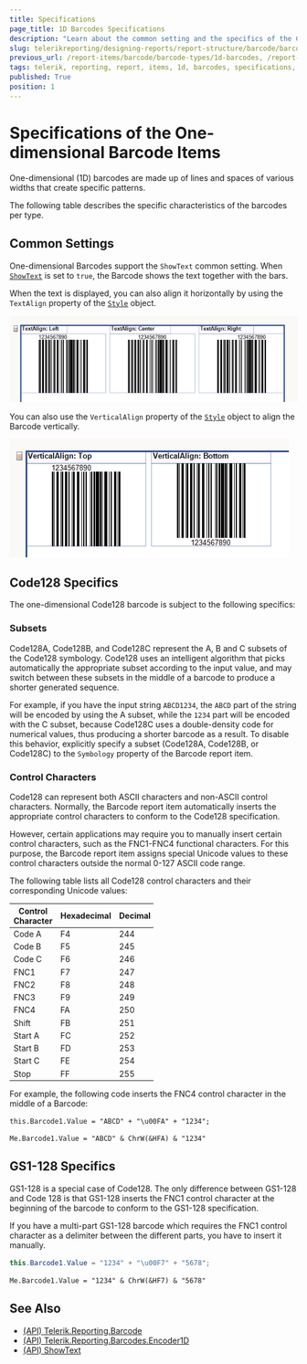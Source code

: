 ```yaml
---
title: Specifications
page_title: 1D Barcodes Specifications
description: "Learn about the common setting and the specifics of the Code128 and GS1-128 one-dimensional barcode types when working with the Telerik Reporting Barcode report item."
slug: telerikreporting/designing-reports/report-structure/barcode/barcode-types/1d-barcodes
previous_url: /report-items/barcode/barcode-types/1d-barcodes, /report-items-barcode-types1D
tags: telerik, reporting, report, items, 1d, barcodes, specifications, settings, linear, one-dimensional
published: True
position: 1
---
```


<style>
    table {
        width: 50% !important;
    } 
</style>

# Specifications of the One-dimensional Barcode Items

One-dimensional (1D) barcodes are made up of lines and spaces of various widths that create specific patterns.

The following table describes the specific characteristics of the barcodes per type.

## Common Settings

One-dimensional Barcodes support the `ShowText` common setting. When [`ShowText`](/api/Telerik.Reporting.Barcodes.Encoder1D#Telerik_Reporting_Barcodes_Encoder1D_ShowText) is set to `true`, the Barcode shows the text together with the bars.

When the text is displayed, you can also align it horizontally by using the `TextAlign` property of the [`Style`](/api/Telerik.Reporting.ReportItemBase#Telerik_Reporting_ReportItemBase_Style) object.

![The Effect of the TextAlign Property of the One-dimensional Barcode Item set to Left, Center and Right](../images/Barcodes/barcode-textalign-property.png)

You can also use the `VerticalAlign` property of the [`Style`](/api/Telerik.Reporting.ReportItemBase#Telerik_Reporting_ReportItemBase_Style) object to align the Barcode vertically.

![The Effect of the VerticalAlign Property of the One-dimensional Barcode Item set to Top and Bottom](../images/Barcodes/barcode-verticalalign-property.png)

## Code128 Specifics

The one-dimensional Code128 barcode is subject to the following specifics:

### Subsets

Code128A, Code128B, and Code128C represent the A, B and C subsets of the Code128 symbology. Code128 uses an intelligent algorithm that picks automatically the appropriate subset according to the input value, and may switch between these subsets in the middle of a barcode to produce a shorter generated sequence.

For example, if you have the input string `ABCD1234`, the `ABCD` part of the string will be encoded by using the A subset, while the `1234` part will be encoded with the C subset, because Code128C uses a double-density code for numerical values, thus producing a shorter barcode as a result. To disable this behavior, explicitly specify a subset (Code128A, Code128B, or Code128C) to the `Symbology` property of the Barcode report item.

### Control Characters

Code128 can represent both ASCII characters and non-ASCII control characters. Normally, the Barcode report item automatically inserts the appropriate control characters to conform to the Code128 specification.

However, certain applications may require you to manually insert certain control characters, such as the FNC1-FNC4 functional characters. For this purpose, the Barcode report item assigns special Unicode values to these control characters outside the normal 0-127 ASCII code range.

The following table lists all Code128 control characters and their corresponding Unicode values:

| Control Character | Hexadecimal | Decimal |
| ----------------- | ----------- | ------- |
| Code A            | F4          | 244     |
| Code B            | F5          | 245     |
| Code C            | F6          | 246     |
| FNC1              | F7          | 247     |
| FNC2              | F8          | 248     |
| FNC3              | F9          | 249     |
| FNC4              | FA          | 250     |
| Shift             | FB          | 251     |
| Start A           | FC          | 252     |
| Start B           | FD          | 253     |
| Start C           | FE          | 254     |
| Stop              | FF          | 255     |

For example, the following code inserts the FNC4 control character in the middle of a Barcode:

```CSharp
this.Barcode1.Value = "ABCD" + "\u00FA" + "1234";
```

```VB.NET
Me.Barcode1.Value = "ABCD" & ChrW(&HFA) & "1234"
```

## GS1-128 Specifics

GS1-128 is a special case of Code128. The only difference between GS1-128 and Code 128 is that GS1-128 inserts the FNC1 control character at the beginning of the barcode to conform to the GS1-128 specification.

If you have a multi-part GS1-128 barcode which requires the FNC1 control character as a delimiter between the different parts, you have to insert it manually.

```C#
this.Barcode1.Value = "1234" + "\u00F7" + "5678";
```

```VB.NET
Me.Barcode1.Value = "1234" & ChrW(&HF7) & "5678"
```

## See Also

- [(API) Telerik.Reporting.Barcode](/api/Telerik.Reporting.Barcode)
- [(API) Telerik.Reporting.Barcodes.Encoder1D](/api/Telerik.Reporting.Barcodes.Encoder1D)
- [(API) ShowText](/api/Telerik.Reporting.Barcodes.Encoder1D#Telerik_Reporting_Barcodes_Encoder1D_ShowText)
